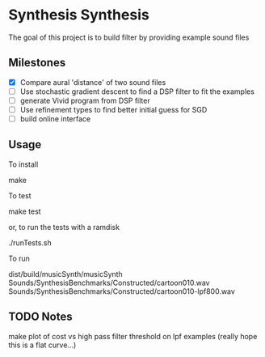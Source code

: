# Synthesis Synthesis

The goal of this project is to build filter by providing example sound files

## Milestones

- [x] Compare aural 'distance' of two sound files
- [ ] Use stochastic gradient descent to find a DSP filter to fit the examples
- [ ] generate Vivid program from DSP filter
- [ ] Use refinement types to find better initial guess for SGD
- [ ] build online interface

## Usage

To install 
 
   make

To test

   make test

or, to run the tests with a ramdisk
 
   ./runTests.sh

To run

   dist/build/musicSynth/musicSynth Sounds/SynthesisBenchmarks/Constructed/cartoon010.wav Sounds/SynthesisBenchmarks/Constructed/cartoon010-lpf800.wav 

## TODO Notes

  make plot of cost vs high pass filter threshold on lpf examples (really hope this is a flat curve...)
